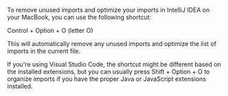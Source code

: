 To remove unused imports and optimize your imports in IntelliJ IDEA on your MacBook, 
you can use the following shortcut:

Control + Option + O  (letter O)

This will automatically remove any unused imports 
and optimize the list of imports in the current file.

If you're using Visual Studio Code, 
the shortcut might be different based on the installed extensions, 
but you can usually press Shift + Option + O 
to organize imports if you have the proper Java or JavaScript extensions installed.
